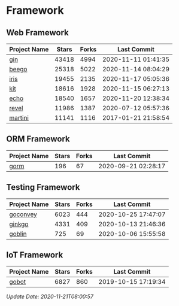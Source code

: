 # Framework

## Web Framework
| Project Name | Stars | Forks | Last Commit |
| ------------ | ----- | ----- | ----------- |
| [gin](https://github.com/gin-gonic/gin) | 43418 | 4994 | 2020-11-11 01:41:35 |
| [beego](https://github.com/astaxie/beego) | 25318 | 5022 | 2020-11-14 08:04:29 |
| [iris](https://github.com/kataras/iris) | 19455 | 2135 | 2020-11-17 05:05:36 |
| [kit](https://github.com/go-kit/kit) | 18616 | 1928 | 2020-11-15 06:27:13 |
| [echo](https://github.com/labstack/echo) | 18540 | 1657 | 2020-11-20 12:38:34 |
| [revel](https://github.com/revel/revel) | 11986 | 1387 | 2020-07-12 05:57:36 |
| [martini](https://github.com/go-martini/martini) | 11141 | 1116 | 2017-01-21 21:58:54 |

## ORM Framework
| Project Name | Stars | Forks | Last Commit |
| ------------ | ----- | ----- | ----------- |
| [gorm](https://github.com/jinzhu/gorm) | 196 | 67 | 2020-09-21 02:28:17 |

## Testing Framework
| Project Name | Stars | Forks | Last Commit |
| ------------ | ----- | ----- | ----------- |
| [goconvey](https://github.com/smartystreets/goconvey) | 6023 | 444 | 2020-10-25 17:47:07 |
| [ginkgo](https://github.com/onsi/ginkgo) | 4331 | 409 | 2020-10-13 21:46:36 |
| [goblin](https://github.com/franela/goblin) | 725 | 69 | 2020-10-06 15:55:58 |

## IoT Framework
| Project Name | Stars | Forks | Last Commit |
| ------------ | ----- | ----- | ----------- |
| [gobot](https://github.com/hybridgroup/gobot) | 6827 | 860 | 2019-10-15 17:19:34 |

*Update Date: 2020-11-21T08:00:57*
